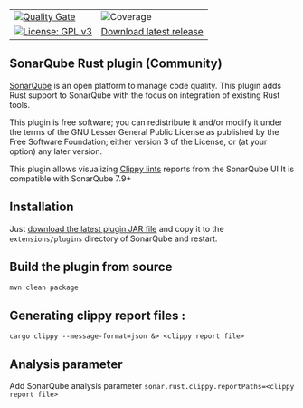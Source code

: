 |     |     |     
| --- | --- | 
|  [![Quality Gate](https://sonarcloud.io/api/project_badges/measure?project=elegoff_sonar-rust&metric=alert_status)](https://sonarcloud.io/dashboard?id=elegoff_sonar-rust) | ![Coverage](https://sonarcloud.io/api/project_badges/measure?project=elegoff_sonar-rust&metric=coverage) |
| [![License: GPL v3](https://img.shields.io/badge/License-GPLv3-blue.svg)](https://www.gnu.org/licenses/gpl-3.0)|[Download latest release](https://github.com/elegoff/sonar-rust/releases) |

## SonarQube Rust plugin (Community)

[SonarQube](https://www.sonarqube.org) is an open platform to manage code quality. This plugin
adds Rust support to SonarQube with the focus on integration of existing Rust tools.

This plugin is free software; you can redistribute it and/or modify it under the terms of the GNU Lesser General Public License as published by the Free Software Foundation; either version 3 of the License, or (at your option) any later version.

This plugin allows visualizing [Clippy lints](https://rust-lang.github.io/rust-clippy/master/) reports from the SonarQube UI
It is compatible with SonarQube 7.9+


## Installation

Just [download the latest plugin JAR file](https://github.com/elegoff/sonar-rust/releases) and copy it to the `extensions/plugins` directory of SonarQube and restart.

## Build the plugin from source

`mvn clean package`

## Generating clippy report files :

`cargo clippy --message-format=json &> <clippy report file>`

## Analysis parameter

Add SonarQube analysis parameter `sonar.rust.clippy.reportPaths=<clippy report file>`

